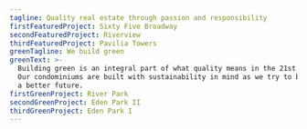 ```yaml
---
tagline: Quality real estate through passion and responsibility
firstFeaturedProject: Sixty Five Broadway
secondFeaturedProject: Riverview
thirdFeaturedProject: Pavilia Towers
greenTagline: We build green
greenText: >-
  Building green is an integral part of what quality means in the 21st Century.
  Our condominiums are built with sustainability in mind as we try to build for
  a better future.
firstGreenProject: River Park
secondGreenProject: Eden Park II
thirdGreenProject: Eden Park I
---
```


